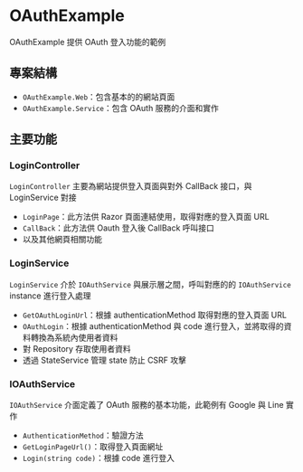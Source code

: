 # OAuthExample

OAuthExample 提供 OAuth 登入功能的範例

## 專案結構

- `OAuthExample.Web`：包含基本的的網站頁面
- `OAuthExample.Service`：包含 OAuth 服務的介面和實作

## 主要功能

### LoginController

`LoginController` 主要為網站提供登入頁面與對外 CallBack 接口，與 LoginService 對接

- `LoginPage`：此方法供 Razor 頁面連結使用，取得對應的登入頁面 URL
- `CallBack`：此方法供 Oauth 登入後 CallBack 呼叫接口
- 以及其他網頁相關功能

### LoginService

`LoginService` 介於 `IOAuthService` 與展示層之間，呼叫對應的的 `IOAuthService` instance 進行登入處理

- `GetOAuthLoginUrl`：根據 authenticationMethod 取得對應的登入頁面 URL
- `OAuthLogin`：根據 authenticationMethod 與 code 進行登入，並將取得的資料轉換為系統內使用者資料
- 對 Repository 存取使用者資料
- 透過 StateService 管理 state 防止 CSRF 攻擊

### IOAuthService

`IOAuthService` 介面定義了 OAuth 服務的基本功能，此範例有 Google 與 Line 實作

- `AuthenticationMethod`：驗證方法
- `GetLoginPageUrl()`：取得登入頁面網址
- `Login(string code)`：根據 code 進行登入
